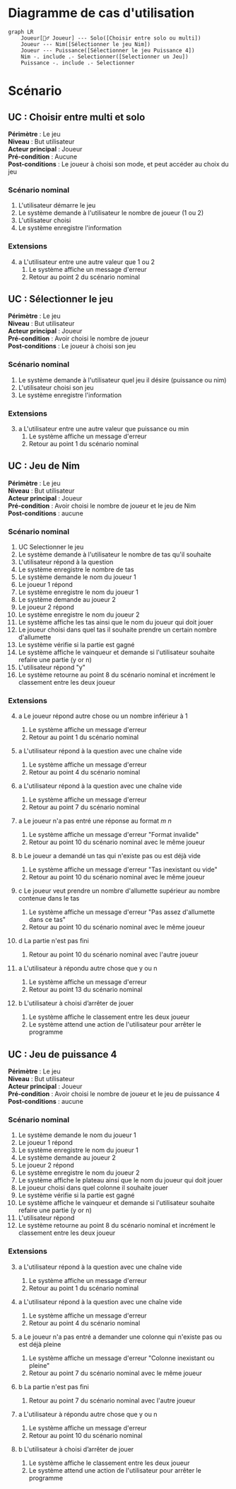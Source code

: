 # Diagramme de cas d'utilisation

```Mermaid
graph LR
    Joueur[🧍‍♂️ Joueur] --- Solo([Choisir entre solo ou multi])
    Joueur --- Nim([Sélectionner le jeu Nim])
    Joueur --- Puissance([Sélectionner le jeu Puissance 4])
    Nim -. include .- Selectionner([Selectionner un Jeu])
    Puissance -. include .- Selectionner

```

# Scénario

## **UC : Choisir entre multi et solo**
**Périmètre** : Le jeu <br>
**Niveau** : But utilisateur <br>
**Acteur principal** : Joueur<br>
**Pré-condition** : Aucune<br>
**Post-conditions** : Le joueur à choisi son mode, et peut accéder au choix du jeu

### Scénario nominal

1. L'utilisateur démarre le jeu
2. Le système demande à l'utilisateur le nombre de joueur (1 ou 2)
3. L'utilisateur choisi
4. Le système enregistre l'information

### Extensions

4. a L'utilisateur entre une autre valeur que 1 ou 2
    1. Le système affiche un message d'erreur
    2. Retour au point 2 du scénario nominal




## **UC : Sélectionner le jeu**
**Périmètre** : Le jeu <br>
**Niveau** : But utilisateur <br>
**Acteur principal** : Joueur<br>
**Pré-condition** : Avoir choisi le nombre de joueur<br>
**Post-conditions** : Le joueur à choisi son jeu

### Scénario nominal

1. Le système demande à l'utilisateur quel jeu il désire (puissance ou nim)
2. L'utilisateur choisi son jeu
3. Le système enregistre l'information

### Extensions

3. a L'utilisateur entre une autre valeur que puissance ou min
    1. Le système affiche un message d'erreur 
    2. Retour au point 1 du scénario nominal





## **UC : Jeu de Nim**
**Périmètre** : Le jeu <br>
**Niveau** : But utilisateur <br>
**Acteur principal** : Joueur<br>
**Pré-condition** : Avoir choisi le nombre de joueur et le jeu de Nim<br>
**Post-conditions** : aucune

### Scénario nominal

1. UC Selectionner le jeu
2. Le système demande à l'utilisateur le nombre de tas qu'il souhaite
3. L'utilisateur répond à la question
4. Le système enregistre le nombre de tas
5. Le système demande le nom du joueur 1
6. Le joueur 1 répond
7. Le système enregistre le nom du joueur 1
8. Le système demande au joueur 2
9. Le joueur 2 répond
10. Le système enregistre le nom du joueur 2
11. Le système affiche les tas ainsi que le nom du joueur qui doit jouer
12. Le joueur choisi dans quel tas il souhaite prendre un certain nombre d'allumette 
13. Le système vérifie si la partie est gagné
14. Le système affiche le vainqueur et demande si l'utilisateur souhaite refaire une partie (y or n)
15. L'utilisateur répond "y"
16. Le système retourne au point 8 du scénario nominal et incrément le classement entre les deux joueur


### Extensions

4. a Le joueur répond autre chose ou un nombre inférieur à 1
    1. Le système affiche un message d'erreur
    2. Retour au point 1 du scénario nominal

7. a L'utilisateur répond à la question avec une chaîne vide
    1. Le système affiche un message d'erreur
    2. Retour au point 4 du scénario nominal

10. a L'utilisateur répond à la question avec une chaîne vide
    1. Le système affiche un message d'erreur
    2. Retour au point 7 du scénario nominal

13. a Le joueur n'a pas entré une réponse au format $m\ n$
    1. Le système affiche un message d'erreur "Format invalide"
    2. Retour au point 10 du scénario nominal avec le même joueur

13. b Le joueur a demandé un tas qui n'existe pas ou est déjà vide
    1. Le système affiche un message d'erreur "Tas inexistant ou vide"
    2. Retour au point 10 du scénario nominal avec le même joueur

13. c Le joueur veut prendre un nombre d'allumette supérieur au nombre contenue dans le tas
    1. Le système affiche un message d'erreur "Pas assez d'allumette dans ce tas"
    2. Retour au point 10 du scénario nominal avec le même joueur

14. d La partie n'est pas fini 
    1. Retour au point 10 du scénario nominal avec l'autre joueur

15. a L'utilisateur à répondu autre chose que y ou n
    1. Le système affiche un message d'erreur
    2. Retour au point 13 du scénario nominal

15. b L'utilisateur à choisi d’arrêter de jouer
    1. Le système affiche le classement entre les deux joueur
    2. Le système attend une action de l'utilisateur pour arrêter le programme




## **UC : Jeu de puissance 4**
**Périmètre** : Le jeu <br>
**Niveau** : But utilisateur <br>
**Acteur principal** : Joueur<br>
**Pré-condition** : Avoir choisi le nombre de joueur et le jeu de puissance 4<br>
**Post-conditions** : aucune

### Scénario nominal

1. Le système demande le nom du joueur 1
2. Le joueur 1 répond
3. Le système enregistre le nom du joueur 1
4. Le système demande au joueur 2
5. Le joueur 2 répond
6. Le système enregistre le nom du joueur 2
7. Le système affiche le plateau ainsi que le nom du joueur qui doit jouer
8. Le joueur choisi dans quel colonne il souhaite jouer
9. Le système vérifie si la partie est gagné
10. Le système affiche le vainqueur et demande si l'utilisateur souhaite refaire une partie (y or n)
11. L'utilisateur répond
12. Le système retourne au point 8 du scénario nominal et incrément le classement entre les deux joueur


### Extensions

3. a L'utilisateur répond à la question avec une chaîne vide
    1. Le système affiche un message d'erreur
    2. Retour au point 1 du scénario nominal

6. a L'utilisateur répond à la question avec une chaîne vide
    1. Le système affiche un message d'erreur
    2. Retour au point 4 du scénario nominal

9. a Le joueur n'a pas entré a demander une colonne qui n'existe pas ou est déjà pleine
    1. Le système affiche un message d'erreur "Colonne inexistant ou pleine"
    2. Retour au point 7 du scénario nominal avec le même joueur

9. b La partie n'est pas fini 
    1. Retour au point 7 du scénario nominal avec l'autre joueur

12. a L'utilisateur à répondu autre chose que y ou n
    1. Le système affiche un message d'erreur
    2. Retour au point 10 du scénario nominal

12. b L'utilisateur à choisi d’arrêter de jouer
    1. Le système affiche le classement entre les deux joueur
    2. Le système attend une action de l'utilisateur pour arrêter le programme

